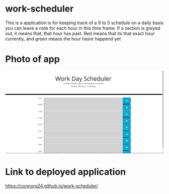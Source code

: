 # work-scheduler
This is a application is for keeping track of a 9 to 5 schedule on a daily basis
you can leave a note for each hour in this time frame. If a section is greyed out, it means that, that hour has past. Red means that its that exact hour currently, and green means the hour hasnt happend yet
# Photo of app
<img src="./assets/img/workS.png">



# Link to deployed application 

https://connorg24.github.io/work-scheduler/